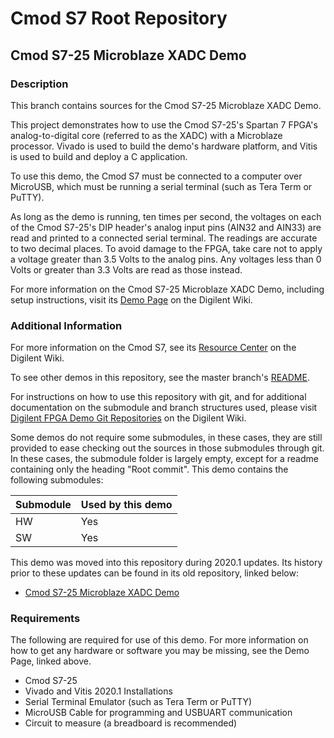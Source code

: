 # Cmod S7 Root Repository

## Cmod S7-25 Microblaze XADC Demo

### Description

This branch contains sources for the Cmod S7-25 Microblaze XADC Demo.

This project demonstrates how to use the Cmod S7-25's Spartan 7 FPGA's analog-to-digital core (referred to as the XADC) with a Microblaze processor. Vivado is used to build the demo's hardware platform, and Vitis is used to build and deploy a C application.

To use this demo, the Cmod S7 must be connected to a computer over MicroUSB, which must be running a serial terminal (such as Tera Term or PuTTY).

As long as the demo is running, ten times per second, the voltages on each of the Cmod S7-25's DIP header's analog input pins (AIN32 and AIN33) are read and printed to a connected serial terminal. The readings are accurate to two decimal places. To avoid damage to the FPGA, take care not to apply a voltage greater than 3.5 Volts to the analog pins. Any voltages less than 0 Volts or greater than 3.3 Volts are read as those instead.

For more information on the Cmod S7-25 Microblaze XADC Demo, including setup instructions, visit its [Demo Page](https://reference.digilentinc.com/reference/programmable-logic/cmod-s7/xadc/staging) on the Digilent Wiki.

### Additional Information

For more information on the Cmod S7, see its [Resource Center](https://reference.digilentinc.com/reference/programmable-logic/cmod-s7/start) on the Digilent Wiki.

To see other demos in this repository, see the master branch's [README](https://github.com/Digilent/Cmod-S7).

For instructions on how to use this repository with git, and for additional documentation on the submodule and branch structures used, please visit [Digilent FPGA Demo Git Repositories](https://reference.digilentinc.com/reference/programmable-logic/documents/git) on the Digilent Wiki.

Some demos do not require some submodules, in these cases, they are still provided to ease checking out the sources in those submodules through git. In these cases, the submodule folder is largely empty, except for a readme containing only the heading "Root commit". This demo contains the following submodules:

| Submodule | Used by this demo |
|-----------|-------------------|
| HW        | Yes               |
| SW        | Yes               |

This demo was moved into this repository during 2020.1 updates. Its history prior to these updates can be found in its old repository, linked below:
* [Cmod S7-25 Microblaze XADC Demo](https://github.com/Digilent/Cmod-S7-25-XADC)

### Requirements

The following are required for use of this demo. For more information on how to get any hardware or software you may be missing, see the Demo Page, linked above.

* Cmod S7-25
* Vivado and Vitis 2020.1 Installations
* Serial Terminal Emulator (such as Tera Term or PuTTY)
* MicroUSB Cable for programming and USBUART communication
* Circuit to measure (a breadboard is recommended)